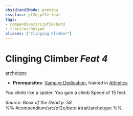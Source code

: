 ```yaml
---
obsidianUIMode: preview
cssclass: pf2e,pf2e-feat
tags:
- compendium/src/pf2e/botd
- trait/archetype
aliases: ["Clinging Climber"]
---
```

# Clinging Climber  *Feat 4*  
[archetype](../../rules/traits/archetype.md)  

- **Prerequisites**: [Vampire Dedication](vampire-dedication-botd.md), trained in [Athletics](../skills.md#Athletics)

You climb like a spider. You gain a climb Speed of 15 feet.

*Source: Book of the Dead p. 58*  
%% #compendium/src/pf2e/botd #trait/archetype %%
